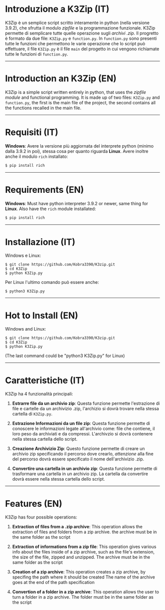 # Introduzione a K3Zip (IT)
K3Zip è un semplice script scritto interamente in python (nella versione 3.9.2), che sfrutta il modulo *zipfile* e la programmazione funzionale. K3Zip permette di semplicare tutte quelle operazione sugli *archivi .zip*.
Il progretto è formato da due file: 
`K3Zip.py` e `function.py`. In `function.py` sono presenti tutte le funzioni che permettono le varie operazione che lo script può effettuare, il file `K3Zip.py` è il file `main` del progetto in cui vengono richiamate tutte le funzioni di `function.py`. 

---
# Introduction an K3Zip (EN) 
K3Zip is a simple script written entirely in python, that uses the *zipfile module* and functional programming. It is made up of two files: `K3Zip.py` and `function.py`, the first is the main file of the project, the second contains all the functions recalled in the main file. 

---
# Requisiti (IT)
__Windows__: Avere la versione più aggiornata del interprete python (minimo dalla 3.9.2 in poi), stessa cosa per quanto riguarda __Linux__. Avere inoltre anche il modulo `rich` installato:
```python
$ pip install rich
```

---
# Requirements (EN)
__Windows__: Must have python interpreter 3.9.2 or newer, same thing for __Linux__. Also have the `rich` module installated:
```python
$ pip install rich
```

---
# Installazione (IT)
Windows e Linux: 
```
$ git clone https://github.com/Kobra3390/K3zip.git
$ cd K3Zip
$ python K3Zip.py 
```
Per Linux l'ultimo comando può essere anche:
```
$ python3 K3Zip.py
```

---
# Hot to Install (EN)
Windows and Linux:
```
$ git clone https://github.com/Kobra3390/K3zip.git
$ cd K3Zip
$ python K3Zip.py 
```
(The last command could be "python3 K3Zip.py" for Linux)

---
# Caratteristiche (IT)
K3Zip ha 4 funzionalità principali:

1. __Estrarre file da un archivio zip__: Questa funzione permette l'estrazione di file e cartelle da un archivizio .zip, l'archizio si dovrà trovare nella stessa cartella di `K3Zip.py`.

1. __Estrazione Informazioni da un file zip__: Questa funzione permette di conoscere le informazioni legate all'archivio come: file che contiene, il loro peso da archiviati e da compressi. L'archivzio si dovrà contenere nella stessa cartella dello script.

1. __Creazione Archivizio Zip__: Questo funzione permette di creare un archivio zip specificando il percorso dove crearlo, *attenzione* alla fine del percorso dovrà essere specificato il nome dell'archivizio .zip.

1. __Convertire una cartella in un archivio zip__: Questa funzione permette di trasformare una cartella in un archivio zip. La cartella da convertire dovrà essere nella stessa cartella dello script.

---
# Features (EN)
K3Zip has four possible operations:

1. __Extraction of files from a .zip archive__: This operation allows the extraction of files and folders from a zip archive. the archive must be in the same folder as the script

1. __Extraction of informations from a zip file__: This operation gives various info about the files inside of a zip archive, such as the file's extension, the size of the file, zipped and unzipped. The archive must be in the same folder as the script

1. __Creation of a zip archive__: This operation creates a zip archive, by specifing the path where it should be created The name of the archive goes at the end of the path specification

1. __Convertion of a folder in a zip archive__: This operation allows the user to turn a folder in a zip archive. The folder must be in the same folder as the script
